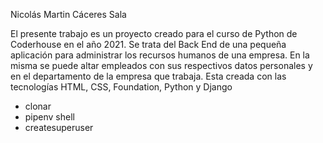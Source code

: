 Nicolás Martin Cáceres Sala

El presente trabajo es un proyecto creado para el curso de Python de Coderhouse en el año 2021. Se trata del Back End de una pequeña aplicación para administrar los recursos humanos de una empresa. En la misma se puede altar empleados con sus respectivos datos personales y en el departamento de la empresa que trabaja. Esta creada con las tecnologías HTML, CSS, Foundation, Python y Django

* clonar
* pipenv shell
* createsuperuser

